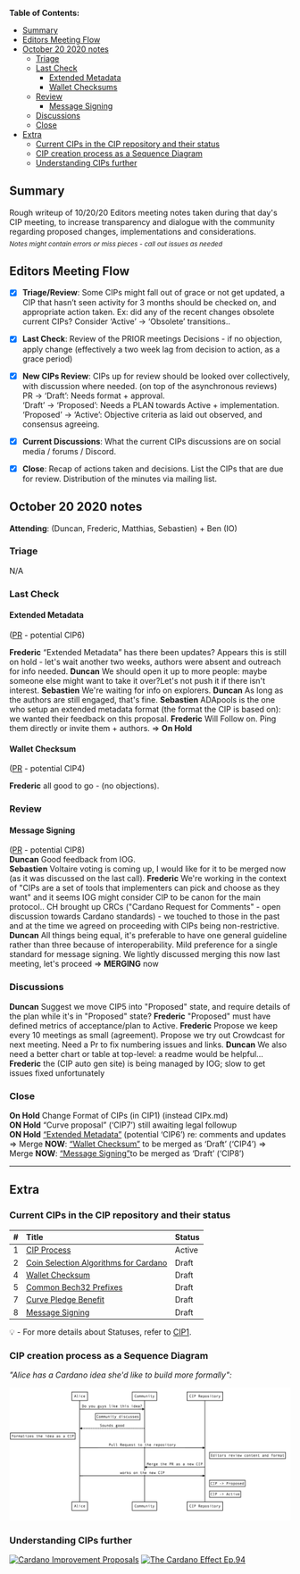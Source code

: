  **Table of Contents:** 

- [Summary](#summary)
- [Editors Meeting Flow](#editors-meeting-flow)
- [October 20 2020 notes](#october-20-2020-notes)
  * [Triage](#triage)
  * [Last Check](#last-check)
      + [Extended Metadata](#Extended-Metadata)
      + [Wallet Checksums](#Wallet-Checksums)
  * [Review](#review)
      + [Message Signing](#Message-Signing)
  * [Discussions](#discussions)
  * [Close](#close)
- [Extra](#extra)
  * [Current CIPs in the CIP repository and their status](#current-cips-in-the-cip-repository-and-their-status)
  * [CIP creation process as a Sequence Diagram](#cip-creation-process-as-a-sequence-diagram)
  * [Understanding CIPs further](#understanding-cips-further)
## Summary

Rough writeup of 10/20/20 Editors meeting notes taken during that day's CIP meeting, to increase transparency and dialogue with the community regarding proposed changes, implementations and considerations.  
<sub>_Notes might contain errors or miss pieces - call out issues as needed_
</sub>


## Editors Meeting Flow
- [x] **Triage/Review**: Some CIPs might fall out of grace or not get updated, a CIP that hasn’t seen activity for 3 months should be checked on, and appropriate action taken. Ex: did any of the recent changes obsolete current CIPs? Consider ‘Active’ -> ‘Obsolete’ transitions..
- [x] **Last Check**: Review of the PRIOR meetings Decisions  - if no objection, apply change (effectively a two week lag from decision to action, as a grace period)
- [x] **New CIPs Review**: CIPs up for review should be looked over collectively, with discussion where needed. (on top of the asynchronous reviews)  
PR -> ‘Draft’: Needs format + approval.  
‘Draft’ -> ‘Proposed’: Needs a PLAN towards Active + implementation.  
‘Proposed’ -> ‘Active’:  Objective criteria as laid out observed, and consensus agreeing.   
- [x] **Current Discussions**: What the current CIPs discussions are on social media / forums / Discord.
- [x] **Close**: Recap of actions taken and decisions. List the CIPs that are due for review.  Distribution of the minutes via mailing list.



## October 20 2020 notes


**Attending**: (Duncan, Frederic, Matthias, Sebastien) + Ben (IO)


### Triage
N/A

### Last Check  

#### Extended Metadata
([PR](https://github.com/cardano-foundation/CIPs/pull/15) - potential CIP6)   

**Frederic** “Extended Metadata” has there been updates? Appears this is still on hold -  let's wait another two weeks, authors were absent and outreach for info needed.
**Duncan** We should open it up to more people: maybe someone else might want to take it over?Let's not push it if there isn't interest. 
**Sebastien** We're waiting for info on explorers. 
**Duncan** As long as the authors are still engaged, that's fine.
**Sebastien** ADApools is the one who setup an extended metadata format (the format the CIP is based on): we wanted their feedback on this proposal. 
**Frederic** Will Follow on. Ping them directly or invite them + authors.
=> **On Hold**


#### Wallet Checksum  
([PR](https://github.com/cardano-foundation/CIPs/pull/4)  - potential CIP4)  

**Frederic** all good to go - (no objections). 



### Review  

#### Message Signing  
([PR](https://github.com/cardano-foundation/CIPs/pull/27) - potential CIP8)  
**Duncan** Good feedback from IOG.  
**Sebastien** Voltaire voting is coming up, I would like for it to be merged now (as it was discussed on the last call). 
**Frederic** We're working in the context of "CIPs are a set of tools that implementers can pick and choose as they want" and it seems IOG might consider CIP to be canon for the main protocol.. CH brought up CRCs ("Cardano Request for Comments" - open discussion towards Cardano standards) - we touched to those in the past and at the time we agreed on proceeding with CIPs being non-restrictive.
**Duncan** All things being equal, it's preferable to have one general guideline rather than three because of interoperability. Mild preference for a single standard for message signing. We lightly discussed merging this now last meeting, let's proceed
=> **MERGING** now




### Discussions 

**Duncan** Suggest we move CIP5 into "Proposed" state, and require details of the plan while it's in "Proposed" state? 
**Frederic** "Proposed" must have defined metrics of acceptance/plan to Active. 
**Frederic**  Propose we keep every 10 meetings as small (agreement). Propose we try out Crowdcast for next meeting. Need a Pr to fix numbering issues and links. 
**Duncan** We also need a better chart or table at top-level: a readme would be helpful... 
**Frederic** the (CIP auto gen site) is being managed by IOG; slow to get issues fixed unfortunately




### Close
 
**On Hold** Change Format of CIPs (in CIP1) (instead CIPx.md)  
**ON Hold** “Curve proposal” (‘CIP7’) still awaiting legal followup  
**ON Hold** [“Extended Metadata”](https://github.com/cardano-foundation/CIPs/pull/15) (potential ‘CIP6’) re: comments and updates
=> Merge **NOW**: [“Wallet Checksum”](https://github.com/cardano-foundation/CIPs/pull/4) to be merged as ‘Draft’ (‘CIP4’)
=> Merge **NOW**: [“Message Signing”](https://github.com/cardano-foundation/CIPs/pull/27)to be merged as ‘Draft’ (‘CIP8’) 


---
## Extra

### Current CIPs in the CIP repository and their status 


|#              |Title            | Status               |
| ----------------- |:----------------|:-------------------- |
| 1                 | [CIP Process](https://github.com/cardano-foundation/CIPs/tree/master/CIP1)     | Active   |
| 2                 | [Coin Selection Algorithms for Cardano](https://github.com/cardano-foundation/CIPs/tree/master/CIP2) | Draft   |
| 4                 | [Wallet Checksum](https://github.com/cardano-foundation/CIPs/tree/master/CIP4)                | Draft   |
| 5                 | [Common Bech32 Prefixes](https://github.com/cardano-foundation/CIPs/tree/master/CIP5)                | Draft   |
| 7                 | [Curve Pledge Benefit](https://github.com/cardano-foundation/CIPs/tree/master/CIP7)                | Draft   |
| 8                 | [Message Signing](https://github.com/cardano-foundation/CIPs/tree/master/CIP8)                | Draft   |

:bulb: -  For more details about Statuses, refer to [CIP1](https://github.com/cardano-foundation/CIPs/tree/master/CIP1).


### CIP creation process as a Sequence Diagram

_"Alice has a Cardano idea she'd like to build more formally":_


![Mary interacting with community and editors for a Cardano Proposal](./sequence_diagram.png?raw=true "sequence_diagram.png")

### Understanding CIPs further


[![Cardano Improvement Proposals](https://img.youtube.com/vi/q7U10EfqXJw/0.jpg)](https://www.youtube.com/watch?v=q7U10EfqXJw)
[![The Cardano Effect Ep.94](https://img.youtube.com/vi/dnw7k7VKVyo/0.jpg)](https://www.youtube.com/watch?v=dnw7k7VKVyo)




